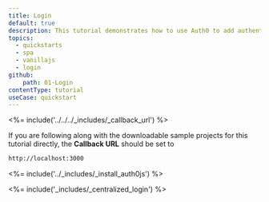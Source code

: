 ```yaml
---
title: Login
default: true
description: This tutorial demonstrates how to use Auth0 to add authentication and authorization to your web app.
topics:
  - quickstarts
  - spa
  - vanillajs
  - login
github:
    path: 01-Login
contentType: tutorial
useCase: quickstart
---
```

<%= include('../../../_includes/_callback_url') %>

If you are following along with the downloadable sample projects for this tutorial directly, the **Callback URL** should be set to

```bash
http://localhost:3000
```

<%= include('../_includes/_install_auth0js') %>

<%= include('_includes/_centralized_login') %>